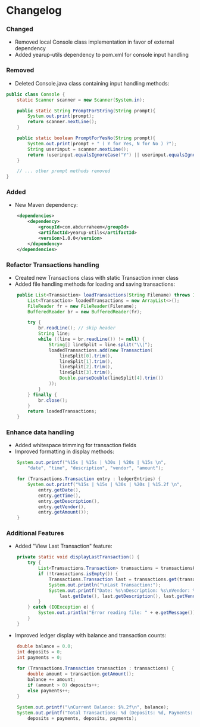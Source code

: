 # Changelog

### Changed
- Removed local Console class implementation in favor of external dependency
- Added yearup-utils dependency to pom.xml for console input handling

### Removed
- Deleted Console.java class containing input handling methods:
```java:AccountingLedgerApp/src/main/java/com/pluralsight/Console.java
public class Console {
    static Scanner scanner = new Scanner(System.in);

    public static String PromptForString(String prompt){
        System.out.print(prompt);
        return scanner.nextLine();
    }

    public static boolean PromptForYesNo(String prompt){
        System.out.print(prompt + " ( Y for Yes, N for No ) ?");
        String userinput = scanner.nextLine();
        return (userinput.equalsIgnoreCase("Y") || userinput.equalsIgnoreCase("YES"));
    }

    // ... other prompt methods removed
}
```

### Added
- New Maven dependency:
```xml:AccountingLedgerApp/pom.xml
    <dependencies>
        <dependency>
            <groupId>com.abdurraheem</groupId>
            <artifactId>yearup-utils</artifactId>
            <version>1.0.0</version>
        </dependency>
    </dependencies>
```

### Refactor Transactions handling
- Created new Transactions class with static Transaction inner class
- Added file handling methods for loading and saving transactions:
```java:AccountingLedgerApp/src/main/java/com/pluralsight/Transactions.java
    public List<Transaction> loadTransactions(String Filename) throws IOException {
        List<Transaction> loadedTransactions = new ArrayList<>();
        FileReader fr = new FileReader(Filename);
        BufferedReader br = new BufferedReader(fr);

        try {
            br.readLine(); // skip header
            String line;
            while ((line = br.readLine()) != null) {
                String[] lineSplit = line.split("\\|");
                loadedTransactions.add(new Transaction(
                    lineSplit[0].trim(),
                    lineSplit[1].trim(),
                    lineSplit[2].trim(),
                    lineSplit[3].trim(),
                    Double.parseDouble(lineSplit[4].trim())
                ));
            }
        } finally {
            br.close();
        }
        return loadedTransactions;
    }
```

### Enhance data handling
- Added whitespace trimming for transaction fields
- Improved formatting in display methods:
```java:AccountingLedgerApp/src/main/java/com/pluralsight/Main.java
    System.out.printf("%15s | %15s | %30s | %20s | %15s \n", 
        "date", "time", "description", "vendor", "amount");

    for (Transactions.Transaction entry : ledgerEntries) {
        System.out.printf("%15s | %15s | %30s | %20s | %15.2f \n",
            entry.getDate(), 
            entry.getTime(), 
            entry.getDescription(), 
            entry.getVendor(), 
            entry.getAmount());
    }
```

### Additional Features
- Added "View Last Transaction" feature:
```java:AccountingLedgerApp/src/main/java/com/pluralsight/Main.java
    private static void displayLastTransaction() {
        try {
            List<Transactions.Transaction> transactions = transactionsHandler.loadTransactions(FILE_NAME);
            if (!transactions.isEmpty()) {
                Transactions.Transaction last = transactions.get(transactions.size() - 1);
                System.out.println("\nLast Transaction:");
                System.out.printf("Date: %s\nDescription: %s\nVendor: %s\nAmount: $%.2f\n",
                    last.getDate(), last.getDescription(), last.getVendor(), last.getAmount());
            }
        } catch (IOException e) {
            System.out.println("Error reading file: " + e.getMessage());
        }
    }
```

- Improved ledger display with balance and transaction counts:
```java:AccountingLedgerApp/src/main/java/com/pluralsight/Main.java
    double balance = 0.0;
    int deposits = 0;
    int payments = 0;
    
    for (Transactions.Transaction transaction : transactions) {
        double amount = transaction.getAmount();
        balance += amount;
        if (amount > 0) deposits++;
        else payments++;
    }
    
    System.out.printf("\nCurrent Balance: $%.2f\n", balance);
    System.out.printf("Total Transactions: %d (Deposits: %d, Payments: %d)\n", 
        deposits + payments, deposits, payments);
``` 